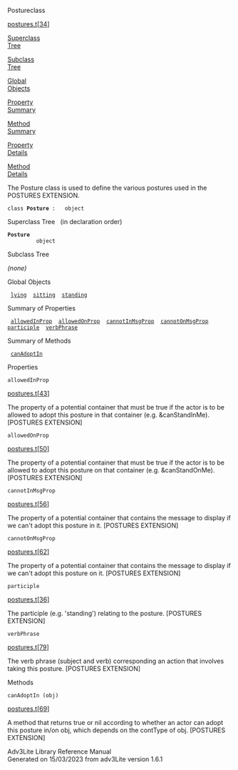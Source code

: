 <span class="title">Posture</span><span class="type">class</span>

[postures.t](../file/postures.t.html)\[[34](../source/postures.t.html#34)\]

[Superclass  
Tree](#_SuperClassTree_)

[Subclass  
Tree](#_SubClassTree_)

[Global  
Objects](#_ObjectSummary_)

[Property  
Summary](#_PropSummary_)

[Method  
Summary](#_MethodSummary_)

[Property  
Details](#_Properties_)

[Method  
Details](#_Methods_)

<div class="fdesc">

The Posture class is used to define the various postures used in the
POSTURES EXTENSION.

`class `**`Posture`**` :   object`

</div>

<span id="_SuperClassTree_"></span>

<div class="mjhd">

<span class="hdln">Superclass Tree</span>   (in declaration order)

</div>

**`Posture`**  
`         object`  
<span id="_SubClassTree_"></span>

<div class="mjhd">

<span class="hdln">Subclass Tree</span>  

</div>

*(none)* <span id="_ObjectSummary_"></span>

<div class="mjhd">

<span class="hdln">Global Objects</span>  

</div>

` `[`lying`](../object/lying.html)`  `[`sitting`](../object/sitting.html)`  `[`standing`](../object/standing.html)`  `
<span id="_PropSummary_"></span>

<div class="mjhd">

<span class="hdln">Summary of Properties</span>  

</div>

` `[`allowedInProp`](#allowedInProp)`  `[`allowedOnProp`](#allowedOnProp)`  `[`cannotInMsgProp`](#cannotInMsgProp)`  `[`cannotOnMsgProp`](#cannotOnMsgProp)`  `[`participle`](#participle)`  `[`verbPhrase`](#verbPhrase)`  `

<span id="_MethodSummary_"></span>

<div class="mjhd">

<span class="hdln">Summary of Methods</span>  

</div>

` `[`canAdoptIn`](#canAdoptIn)`  `

<span id="_Properties_"></span>

<div class="mjhd">

<span class="hdln">Properties</span>  

</div>

<span id="allowedInProp"></span>

`allowedInProp`

[postures.t](../file/postures.t.html)\[[43](../source/postures.t.html#43)\]

<div class="desc">

The property of a potential container that must be true if the actor is
to be allowed to adopt this posture in that container (e.g.
&canStandInMe). \[POSTURES EXTENSION\]

</div>

<span id="allowedOnProp"></span>

`allowedOnProp`

[postures.t](../file/postures.t.html)\[[50](../source/postures.t.html#50)\]

<div class="desc">

The property of a potential container that must be true if the actor is
to be allowed to adopt this posture on that container (e.g.
&canStandOnMe). \[POSTURES EXTENSION\]

</div>

<span id="cannotInMsgProp"></span>

`cannotInMsgProp`

[postures.t](../file/postures.t.html)\[[56](../source/postures.t.html#56)\]

<div class="desc">

The property of a potential container that contains the message to
display if we can't adopt this posture in it. \[POSTURES EXTENSION\]

</div>

<span id="cannotOnMsgProp"></span>

`cannotOnMsgProp`

[postures.t](../file/postures.t.html)\[[62](../source/postures.t.html#62)\]

<div class="desc">

The property of a potential container that contains the message to
display if we can't adopt this posture on it. \[POSTURES EXTENSION\]

</div>

<span id="participle"></span>

`participle`

[postures.t](../file/postures.t.html)\[[36](../source/postures.t.html#36)\]

<div class="desc">

The participle (e.g. 'standing') relating to the posture. \[POSTURES
EXTENSION\]

</div>

<span id="verbPhrase"></span>

`verbPhrase`

[postures.t](../file/postures.t.html)\[[79](../source/postures.t.html#79)\]

<div class="desc">

The verb phrase (subject and verb) corresponding an action that involves
taking this posture. \[POSTURES EXTENSION\]

</div>

<span id="_Methods_"></span>

<div class="mjhd">

<span class="hdln">Methods</span>  

</div>

<span id="canAdoptIn"></span>

`canAdoptIn (obj)`

[postures.t](../file/postures.t.html)\[[69](../source/postures.t.html#69)\]

<div class="desc">

A method that returns true or nil according to whether an actor can
adopt this posture in/on obj, which depends on the contType of obj.
\[POSTURES EXTENSION\]

</div>

<div class="ftr">

Adv3Lite Library Reference Manual  
Generated on 15/03/2023 from adv3Lite version 1.6.1

</div>
